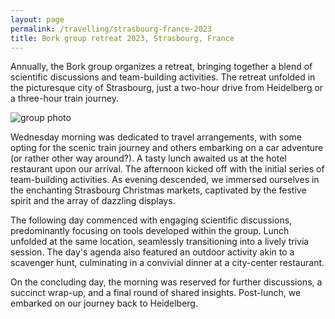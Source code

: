 ```yaml
---
layout: page
permalink: /travelling/strasbourg-france-2023
title: Bork group retreat 2023, Strasbourg, France
---
```


Annually, the Bork group organizes a retreat, bringing together a blend of scientific discussions and team-building activities. The retreat unfolded in the picturesque city of Strasbourg, just a two-hour drive from Heidelberg or a three-hour train journey.

![group photo](https://lh3.googleusercontent.com/pw/ABLVV85AWc93NekTxKX6AEwHPFKGBr0wy2HnlOFMk5nYeYfZKeLhYU4dFdEI4QMyehYcgI_Zm-mpKSxW-iJjfN7-ODllMx-qV6V7-OBx_Si9e5HkYkgzOu1slyhLDwX6WQ3bQOfrMZCUrGhr7pKS9_WS_ym26A=w1089-h970-s-no?authuser=0)

Wednesday morning was dedicated to travel arrangements, with some opting for the scenic train journey and others embarking on a car adventure (or rather other way around?). A tasty lunch awaited us at the hotel restaurant upon our arrival. The afternoon kicked off with the initial series of team-building activities. As evening descended, we immersed ourselves in the enchanting Strasbourg Christmas markets, captivated by the festive spirit and the array of dazzling displays.

The following day commenced with engaging scientific discussions, predominantly focusing on tools developed within the group. Lunch unfolded at the same location, seamlessly transitioning into a lively trivia session. The day's agenda also featured an outdoor activity akin to a scavenger hunt, culminating in a convivial dinner at a city-center restaurant.

On the concluding day, the morning was reserved for further discussions, a succinct wrap-up, and a final round of shared insights. Post-lunch, we embarked on our journey back to Heidelberg.
